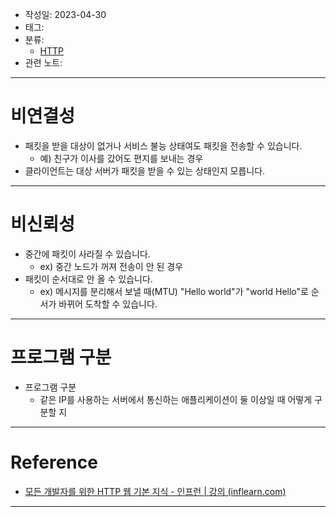 - 작성일: 2023-04-30
- 태그: 
- 분류:
	- [HTTP](HTTP.md)
- 관련 노트:
***

# 비연결성

- 패킷을 받을 대상이 없거나 서비스 불능 상태여도 패킷을 전송할 수 있습니다.
	- 예) 친구가 이사를 갔어도 편지를 보내는 경우
- 클라이언트는 대상 서버가 패킷을 받을 수 있는 상태인지 모릅니다.

---
# 비신뢰성 
- 중간에 패킷이 사라질 수 있습니다.
	- ex) 중간 노드가 꺼져 전송이 안 된 경우
- 패킷이 순서대로 안 올 수 있습니다.
	- ex) 메시지를 분리해서 보낼 때(MTU) "Hello world"가 "world Hello"로 순서가 바뀌어 도착할 수 있습니다.
 
---
# 프로그램 구분
- 프로그램 구분
	- 같은 IP를 사용하는 서버에서 통신하는 애플리케이션이 둘 이상일 때 어떻게 구분할 지
 
***
# Reference

- [모든 개발자를 위한 HTTP 웹 기본 지식 - 인프런 | 강의 (inflearn.com)](https://www.inflearn.com/course/http-%EC%9B%B9-%EB%84%A4%ED%8A%B8%EC%9B%8C%ED%81%AC/)

***